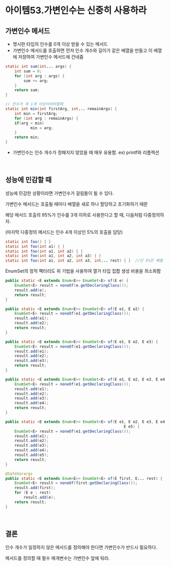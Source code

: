 # 아이템53.가변인수는 신중히 사용하라

## **가변인수 메서드**

- 명시한 타입의 인수를 0개 이상 받을 수 있는 메서드
- 가변인수 메서드를 호출하면 먼저 인수 개수와 길이가 같은 배열을 만들고 이 배열에 저장하여 가변인수 메서드에 건네줌

```java
static int sum(int... args) {
	int sum = 0;
	for (int arg : args) {
		sum += arg;
	}
	return sum;
}
```

```java
// 인수가 꼭 1개 이상이어야할때
static int min(int firstArg, int... remainArgs) {
	int min = firstArg;
	for (int arg : remainArgs) {
    if(arg < min)
		   min = arg;
	}
	return min;
}
```

- 가변인수는 인수 개수가 정해지지 않았을 때 매우 유용함. ex) printf와 리플렉션

<br>

## **성능에 민감할 때**

성능에 민감한 상황이라면 가변인수가 걸림돌이 될 수 있다.

가변인수 메서드는 호출될 때마다 배열을 새로 하나 할당하고 초기화하기 때문

해당 메서드 호출의 95%가 인수를 3개 이하로 사용한다고 할 때, 다음처럼 다중정의하자. 

(마지막 다중정의 메서드는 인수 4개 이상인 5%의 호출을 담당)

```java
static int foo() { }
static int foo(int a1) { }
static int foo(int a1, int a2) { }
static int foo(int a1, int a2, int a3) { }
static int foo(int a1, int a2, int a3, int... rest) { }  //단 5%만 배열 생성
```

EnumSet의 정적 팩터리도 위 기법을 사용하여 열거 타입 집합 생성 비용을 최소화함

```java
public static <E extends Enum<E>> EnumSet<E> of(E e) {
    EnumSet<E> result = noneOf(e.getDeclaringClass());
    result.add(e);
    return result;
}

public static <E extends Enum<E>> EnumSet<E> of(E e1, E e2) {
    EnumSet<E> result = noneOf(e1.getDeclaringClass());
    result.add(e1);
    result.add(e2);
    return result;
}

public static <E extends Enum<E>> EnumSet<E> of(E e1, E e2, E e3) {
    EnumSet<E> result = noneOf(e1.getDeclaringClass());
    result.add(e1);
    result.add(e2);
    result.add(e3);
    return result;
}

public static <E extends Enum<E>> EnumSet<E> of(E e1, E e2, E e3, E e4) {
    EnumSet<E> result = noneOf(e1.getDeclaringClass());
    result.add(e1);
    result.add(e2);
    result.add(e3);
    result.add(e4);
    return result;
}

public static <E extends Enum<E>> EnumSet<E> of(E e1, E e2, E e3, E e4,
                                                    E e5) {
    EnumSet<E> result = noneOf(e1.getDeclaringClass());
    result.add(e1);
    result.add(e2);
    result.add(e3);
    result.add(e4);
    result.add(e5);
    return result;
}

@SafeVarargs
public static <E extends Enum<E>> EnumSet<E> of(E first, E... rest) {
    EnumSet<E> result = noneOf(first.getDeclaringClass());
    result.add(first);
    for (E e : rest)
        result.add(e);
    return result;
}
```

<br>

## **결론**

인수 개수가 일정하지 않은 메서드를 정의해야 한다면 가변인수가 반드시 필요하다.

메서드를 정의할 때 필수 매개변수는 가변인수 앞에 둬라.